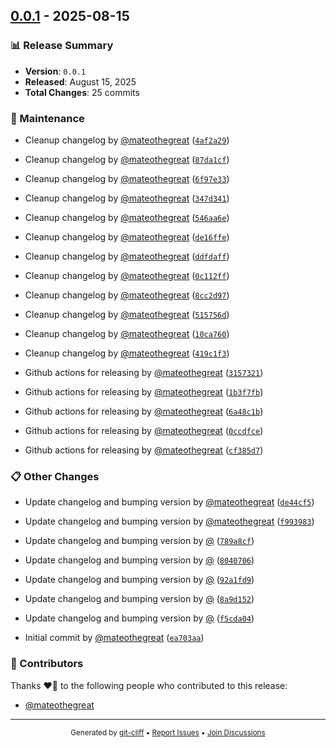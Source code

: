## [0.0.1](https://github.com/mateothegreat/kubespray-configurator/releases/tag/0.0.1) - 2025-08-15

### 📊 Release Summary
- **Version**: `0.0.1`
- **Released**: August 15, 2025
- **Total Changes**: 25 commits

### 🔧 Maintenance

- Cleanup changelog by [@mateothegreat](https://github.com/mateothegreat) ([`4af2a29`](https://github.com/mateothegreat/kubespray-configurator/commit/4af2a2952252c9403bde2ab36742ada5b2c1f909))

- Cleanup changelog by [@mateothegreat](https://github.com/mateothegreat) ([`87da1cf`](https://github.com/mateothegreat/kubespray-configurator/commit/87da1cf89971dc6446b347ca8557d58f3900fc97))

- Cleanup changelog by [@mateothegreat](https://github.com/mateothegreat) ([`6f97e33`](https://github.com/mateothegreat/kubespray-configurator/commit/6f97e33439df99ea398f0d5a5b54fa95ad228923))

- Cleanup changelog by [@mateothegreat](https://github.com/mateothegreat) ([`347d341`](https://github.com/mateothegreat/kubespray-configurator/commit/347d341dc9d18088e6db985752a15510b3457c07))

- Cleanup changelog by [@mateothegreat](https://github.com/mateothegreat) ([`546aa6e`](https://github.com/mateothegreat/kubespray-configurator/commit/546aa6eb51c8ae7ee87a182c5779d96471c0f59f))

- Cleanup changelog by [@mateothegreat](https://github.com/mateothegreat) ([`de16ffe`](https://github.com/mateothegreat/kubespray-configurator/commit/de16ffe25c3776949f73334a5738637ce8929221))

- Cleanup changelog by [@mateothegreat](https://github.com/mateothegreat) ([`ddfdaff`](https://github.com/mateothegreat/kubespray-configurator/commit/ddfdaffef48789e69401ed18bd4fc6fb4c7f849d))

- Cleanup changelog by [@mateothegreat](https://github.com/mateothegreat) ([`0c112ff`](https://github.com/mateothegreat/kubespray-configurator/commit/0c112ff1a2ce2b246686e154b19588f03f58a2f7))

- Cleanup changelog by [@mateothegreat](https://github.com/mateothegreat) ([`8cc2d97`](https://github.com/mateothegreat/kubespray-configurator/commit/8cc2d97e141282a0184b5611b0319464d428ec87))

- Cleanup changelog by [@mateothegreat](https://github.com/mateothegreat) ([`515756d`](https://github.com/mateothegreat/kubespray-configurator/commit/515756dfdd595b8cbc60ff2c31ba0d711db4319a))

- Cleanup changelog by [@mateothegreat](https://github.com/mateothegreat) ([`10ca760`](https://github.com/mateothegreat/kubespray-configurator/commit/10ca760b0e038375cb7463fff44ea7e723113188))

- Cleanup changelog by [@mateothegreat](https://github.com/mateothegreat) ([`419c1f3`](https://github.com/mateothegreat/kubespray-configurator/commit/419c1f3252b5bcf5565ae15e81bb9902ab64930f))

- Github actions for releasing by [@mateothegreat](https://github.com/mateothegreat) ([`3157321`](https://github.com/mateothegreat/kubespray-configurator/commit/315732111ddc56671beaff5cac3a4b0bb8b32cc5))

- Github actions for releasing by [@mateothegreat](https://github.com/mateothegreat) ([`1b3f7fb`](https://github.com/mateothegreat/kubespray-configurator/commit/1b3f7fb39b66313352073b474e5d87ea91e6aab2))

- Github actions for releasing by [@mateothegreat](https://github.com/mateothegreat) ([`6a48c1b`](https://github.com/mateothegreat/kubespray-configurator/commit/6a48c1bacb7a83eec2418a70a35ea46b87eaf3f6))

- Github actions for releasing by [@mateothegreat](https://github.com/mateothegreat) ([`0ccdfce`](https://github.com/mateothegreat/kubespray-configurator/commit/0ccdfce2b12ffc93464ef3fa1007805bd936137c))

- Github actions for releasing by [@mateothegreat](https://github.com/mateothegreat) ([`cf385d7`](https://github.com/mateothegreat/kubespray-configurator/commit/cf385d75fb18e64244f97bb7d4e37a27834a0c71))

### 📋 Other Changes

- Update changelog and bumping version by [@mateothegreat](https://github.com/mateothegreat) ([`de44cf5`](https://github.com/mateothegreat/kubespray-configurator/commit/de44cf51337976c96a40305818a07de13227ddb0))

- Update changelog and bumping version by [@mateothegreat](https://github.com/mateothegreat) ([`f993983`](https://github.com/mateothegreat/kubespray-configurator/commit/f993983a7e36bd33938c3a4875250f505c0e92e1))

- Update changelog and bumping version by [@](https://github.com/) ([`789a8cf`](https://github.com/mateothegreat/kubespray-configurator/commit/789a8cf786942fdd6206daba543c7ed961f83dbb))

- Update changelog and bumping version by [@](https://github.com/) ([`8040706`](https://github.com/mateothegreat/kubespray-configurator/commit/80407066d6be417eff3dc41e5ae8bfa4b3422317))

- Update changelog and bumping version by [@](https://github.com/) ([`92a1fd9`](https://github.com/mateothegreat/kubespray-configurator/commit/92a1fd9c1231146c7f3bd08ad69e9dbccc09ecd2))

- Update changelog and bumping version by [@](https://github.com/) ([`8a9d152`](https://github.com/mateothegreat/kubespray-configurator/commit/8a9d15275dbf2bbe186e3730aca4f585810417e8))

- Update changelog and bumping version by [@](https://github.com/) ([`f5cda04`](https://github.com/mateothegreat/kubespray-configurator/commit/f5cda04971ee6520c54e4bdb501086ac157ed3d3))

- Initial commit by [@mateothegreat](https://github.com/mateothegreat) ([`ea703aa`](https://github.com/mateothegreat/kubespray-configurator/commit/ea703aa78e5903d233bcefc9d2309f5fb6c7ad52))

### 👥 Contributors

Thanks ❤️‍🔥 to the following people who contributed to this release:

 - [@mateothegreat](https://github.com/mateothegreat)

---

<div align="center">
<sub>
Generated by <a href="https://git-cliff.org">git-cliff</a> •
<a href="https://github.com/mateothegreat/kubespray-configurator/issues">Report Issues</a> •
<a href="https://github.com/mateothegreat/kubespray-configurator/discussions">Join Discussions</a>
</sub>
</div>
